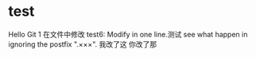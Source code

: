 # test
Hello Git
1
在文件中修改 test6: Modify in one line.测试
see what happen in ignoring the postfix ".×××".
我改了这 你改了那

